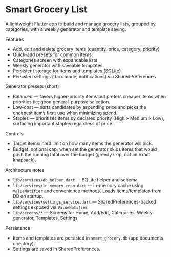 # Smart Grocery List

A lightweight Flutter app to build and manage grocery lists, grouped by categories, with a weekly generator and template saving.

Features
 - Add, edit and delete grocery items (quantity, price, category, priority)
 - Quick-add presets for common items
 - Categories screen with expandable lists
 - Weekly generator with saveable templates
 - Persistent storage for items and templates (SQLite)
 - Persisted settings (dark mode, notifications) via SharedPreferences

Generator presets (short)
 - Balanced — favors higher-priority items but prefers cheaper items when priorities tie; good general-purpose selection.
 - Low-cost — sorts candidates by ascending price and picks the cheapest items first; use when minimizing spend.
 - Staples — prioritizes items by declared priority (High > Medium > Low), surfacing important staples regardless of price.

Controls
 - Target items: hard limit on how many items the generator will pick.
 - Budget: optional cap; when set the generator skips items that would push the running total over the budget (greedy skip, not an exact knapsack).


Architecture notes
 - `lib/services/db_helper.dart` — SQLite helper and schema
 - `lib/services/in_memory_repo.dart` — in-memory cache using `ValueNotifier` and convenience methods. Loads items/templates from DB on startup.
 - `lib/services/settings_service.dart` — SharedPreferences-backed settings exposed via `ValueNotifier`
 - `lib/screens/*` — Screens for Home, Add/Edit, Categories, Weekly generator, Templates, Settings

Persistence
 - Items and templates are persisted in `smart_grocery.db` (app documents directory).
 - Settings are saved in SharedPreferences.




